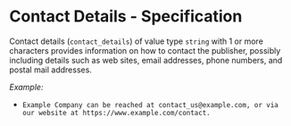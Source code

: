 # Contact Details - Specification

Contact details (`contact_details`) of value type `string` with 1 or more characters provides information on how to
contact the publisher, possibly including details such as web sites, email addresses, phone numbers, and postal mail
addresses.

*Example:*

* `Example Company can be reached at contact_us@example.com, or via our website at https://www.example.com/contact.`
